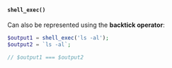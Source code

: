 #### `shell_exec()`

Can also be represented using the **backtick operator**:

```php
$output1 = shell_exec('ls -al');
$output2 = `ls -al`;

// $output1 === $output2
```
